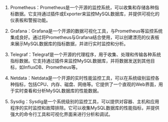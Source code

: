 1. Prometheus：Prometheus是一个开源的监控系统，可以收集和存储各种指标数据。它支持通过插件或Exporter来监控MySQL数据库，并提供可视化的仪表板和警报功能。
    
2. Grafana：Grafana是一个开源的数据可视化工具，与Prometheus等监控系统集成良好。通过将Prometheus与Grafana结合使用，可以创建漂亮的仪表板来展示MySQL数据库的指标数据，并进行实时监控和分析。
    
3. Telegraf：Telegraf是一个开源的代理程序，用于收集、处理和传输各种系统指标数据。它支持通过插件来监控MySQL数据库，并将数据发送到其他目标，如InfluxDB、Prometheus等。
    
4. Netdata：Netdata是一个开源的实时性能监控工具，可以在系统级别监控各种指标，包括CPU、内存、磁盘、网络等。它提供了一个直观的Web界面，用于实时查看和分析MySQL数据库的性能数据。
    
5. Sysdig：Sysdig是一个系统级别的监控工具，可以提供对容器、主机和应用程序的实时监控和故障排除。它可以收集MySQL数据库的性能指标，并提供强大的命令行工具和可视化界面来进行分析和调试。





